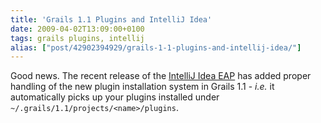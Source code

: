 ```yaml
---
title: 'Grails 1.1 Plugins and IntelliJ Idea'
date: 2009-04-02T13:09:00+0100
tags: grails plugins, intellij
alias: ["post/42902394929/grails-1-1-plugins-and-intellij-idea/"]
---
```


Good news. The recent release of the [IntelliJ Idea EAP][1] has added proper handling of the new plugin installation system in Grails 1.1 - _i.e._ it automatically picks up your plugins installed under `~/.grails/1.1/projects/<name>/plugins`.

[1]: http://www.jetbrains.net/confluence/display/IDEADEV/Diana+EAP

